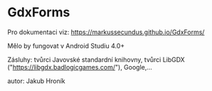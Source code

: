 # GdxForms
Pro dokumentaci viz: https://markussecundus.github.io/GdxForms/


Mělo by fungovat v Android Studiu 4.0+












Zásluhy: tvůrci Javovské standardní knihovny, tvůrci LibGDX ("https://libgdx.badlogicgames.com/"), Google,...



autor: Jakub Hroník
